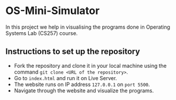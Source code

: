 # OS-Mini-Simulator
In this project we help in visualising the programs done in Operating Systems Lab (CS257) course.<br/>
## Instructions to set up the repository
* Fork the repository and clone it in your local machine using the command ``git clone <URL of the repository>``.
* Go to ``index.html`` and run it on Live Server.
* The website runs on IP address ``127.0.0.1`` on ``port 5500``.
* Navigate through the website and visualize the programs.
